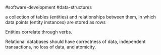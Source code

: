 
#software-development #data-structures

a collection of tables (entities) and relationships between them, in which data points (entity instances) are stored as rows

Entities correlate through verbs.

Relational databases should have correctness of data, independent transactions, no loss of data, and atomicity.